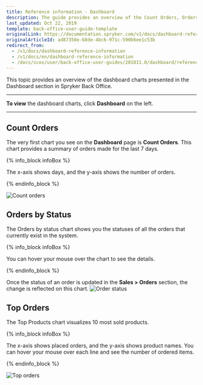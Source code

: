 ```yaml
---
title: Reference information - Dashboard
description: The guide provides an overview of the Count Orders, Orders by Status, and Top Orders charts you can see when working from the Dashboard.
last_updated: Oct 22, 2019
template: back-office-user-guide-template
originalLink: https://documentation.spryker.com/v1/docs/dashboard-reference-information
originalArticleId: ad87350e-b8de-4bc6-971c-590b6ee1c53b
redirect_from:
  - /v1/docs/dashboard-reference-information
  - /v1/docs/en/dashboard-reference-information
  - /docs/scos/user/back-office-user-guides/201811.0/dashboard/references/dashboard-reference-information.html
---
```


This topic provides an overview of the dashboard charts presented in the Dashboard section in Spryker Back Office.
***

**To view** the dashboard charts, click **Dashboard** on the left.
***

## Count Orders
The very first chart you see on the **Dashboard** page is **Count Orders**. This chart provides a summary of orders made for the last 7 days. 

{% info_block infoBox %}

The x-axis shows days, and the y-axis shows the number of orders.

{% endinfo_block %}

![Count orders](https://spryker.s3.eu-central-1.amazonaws.com/docs/User+Guides/Back+Office+User+Guides/Dashboard/count-orders.png) 

## Orders by Status

The Orders by status chart shows you the statuses of all the orders that currently exist in the system. 

{% info_block infoBox %}

You can hover your mouse over the chart to see the details. 

{% endinfo_block %}

Once the status of an order is updated in the **Sales > Orders** section, the change is reflected on this chart.
![Order status](https://spryker.s3.eu-central-1.amazonaws.com/docs/User+Guides/Back+Office+User+Guides/Dashboard/orders-status.png) 

## Top Orders

The Top Products chart visualizes 10 most sold products. 

{% info_block infoBox %}

The x-axis shows placed orders, and the y-axis shows product names. You can hover your mouse over each line and see the number of ordered items.

{% endinfo_block %}

![Top orders](https://spryker.s3.eu-central-1.amazonaws.com/docs/User+Guides/Back+Office+User+Guides/Dashboard/top-orders.png) 
